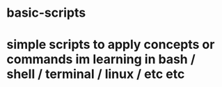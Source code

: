 # basic-scripts

# simple scripts to apply concepts or commands im learning in bash / shell / terminal / linux / etc etc 
